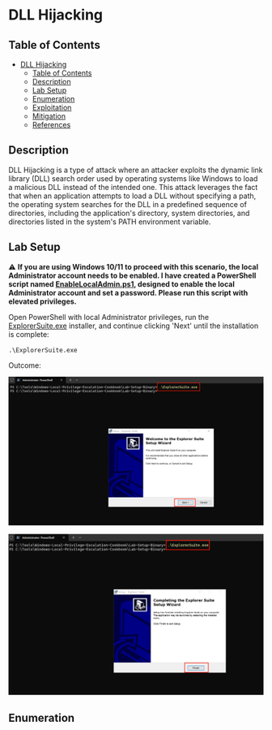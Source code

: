 # DLL Hijacking

## Table of Contents

- [DLL Hijacking](#dll-hijacking)
  - [Table of Contents](#table-of-contents)
  - [Description](#description)
  - [Lab Setup](#lab-setup)
  - [Enumeration](#enumeration)
  - [Exploitation](#exploitation)
  - [Mitigation](#mitigation)
  - [References](#references)

## Description

DLL Hijacking is a type of attack where an attacker exploits the dynamic link library (DLL) search order used by operating systems like Windows to load a malicious DLL instead of the intended one. This attack leverages the fact that when an application attempts to load a DLL without specifying a path, the operating system searches for the DLL in a predefined sequence of directories, including the application's directory, system directories, and directories listed in the system's PATH environment variable.

## Lab Setup

:warning: <b>If you are using Windows 10/11 to proceed with this scenario, the local Administrator account needs to be enabled. I have created a PowerShell script named [EnableLocalAdmin.ps1](/Lab-Setup-Scripts/EnableLocalAdmin.ps1), designed to enable the local Administrator account and set a password. Please run this script with elevated privileges.</b>

Open PowerShell with local Administrator privileges, run the [ExplorerSuite.exe](/Lab-Setup-Binary/ExplorerSuite.exe) installer, and continue clicking 'Next' until the installation is complete:

```
.\ExplorerSuite.exe
```

Outcome:

![Dll-Hijacking-Manual-Setup](/Pictures/Dll-Hijacking-Manual-Setup.png)

![Dll-Hijacking-Manual-Setup-2](/Pictures/Dll-Hijacking-Manual-Setup-2.png)

## Enumeration

